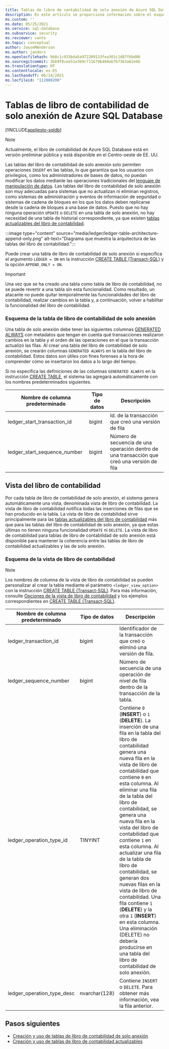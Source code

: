 ```yaml
---
title: Tablas de libro de contabilidad de solo anexión de Azure SQL Database
description: En este artículo se proporciona información sobre el esquema y las vistas de tabla del libro de contabilidad de solo anexión de Azure SQL Database.
ms.custom: ''
ms.date: 05/25/2021
ms.service: sql-database
ms.subservice: security
ms.reviewer: vanto
ms.topic: conceptual
author: JasonMAnderson
ms.author: janders
ms.openlocfilehash: bb8c1c933bda5a972209133fea301c1d87f6bd06
ms.sourcegitcommit: 3bb9f8cee51e3b9c711679b460ab7b7363a62e6b
ms.translationtype: HT
ms.contentlocale: es-ES
ms.lasthandoff: 06/14/2021
ms.locfileid: "112080208"
---
```

# <a name="azure-sql-database-append-only-ledger-tables"></a>Tablas de libro de contabilidad de solo anexión de Azure SQL Database

[!INCLUDE[appliesto-sqldb](../includes/appliesto-sqldb.md)]

> [!NOTE]
> Actualmente, el libro de contabilidad de Azure SQL Database está en versión preliminar pública y está disponible en el Centro-oeste de EE. UU.

Las tablas del libro de contabilidad de solo anexión solo permiten operaciones `INSERT` en las tablas, lo que garantiza que los usuarios con privilegios, como los administradores de bases de datos, no puedan modificar los datos mediante las operaciones tradicionales del [lenguaje de manipulación de datos](/sql/t-sql/queries/queries). Las tablas del libro de contabilidad de solo anexión son muy adecuadas para sistemas que no actualizan ni eliminan registros, como sistemas de administración y eventos de información de seguridad o sistemas de cadena de bloques en los que los datos deben replicarse desde la cadena de bloques a una base de datos. Puesto que no hay ninguna operación `UPDATE` o `DELETE` en una tabla de solo anexión, no hay necesidad de una tabla de historial correspondiente, ya que existen [tablas actualizables del libro de contabilidad](ledger-updatable-ledger-tables.md).

:::image type="content" source="media/ledger/ledger-table-architecture-append-only.png" alt-text="Diagrama que muestra la arquitectura de las tablas del libro de contabilidad.":::

Puede crear una tabla de libro de contabilidad de solo anexión si especifica el argumento `LEDGER = ON` en la instrucción [CREATE TABLE (Transact-SQL)](/sql/t-sql/statements/create-table-transact-sql) y la opción `APPEND_ONLY = ON`.

> [!IMPORTANT]
> Una vez que se ha creado una tabla como tabla de libro de contabilidad, no se puede revertir a una tabla sin esta funcionalidad. Como resultado, un atacante no puede quitar temporalmente las funcionalidades del libro de contabilidad, realizar cambios en la tabla y, a continuación, volver a habilitar la funcionalidad del libro de contabilidad.

### <a name="append-only-ledger-table-schema"></a>Esquema de la tabla de libro de contabilidad de solo anexión

Una tabla de solo anexión debe tener las siguientes columnas [GENERATED ALWAYS](/sql/t-sql/statements/create-table-transact-sql#generate-always-columns) con metadatos que tengan en cuenta qué transacciones realizaron cambios en la tabla y el orden de las operaciones en el que la transacción actualizó las filas. Al crear una tabla del libro de contabilidad de solo anexión, se crearán columnas `GENERATED ALWAYS` en la tabla del libro de contabilidad. Estos datos son útiles con fines forenses a la hora de comprender cómo se insertaron los datos a lo largo del tiempo.

Si no especifica las definiciones de las columnas `GENERATED ALWAYS` en la instrucción [CREATE TABLE](/sql/t-sql/statements/create-table-transact-sql), el sistema las agregará automáticamente con los nombres predeterminados siguientes.

| Nombre de columna predeterminado | Tipo de datos | Descripción |
|--|--|--|
| ledger_start_transaction_id | bigint | Id. de la transacción que creó una versión de fila |
| ledger_start_sequence_number | bigint | Número de secuencia de una operación dentro de una transacción que creó una versión de fila |

## <a name="ledger-view"></a>Vista del libro de contabilidad

Por cada tabla de libro de contabilidad de solo anexión, el sistema genera automáticamente una vista, denominada vista de libro de contabilidad. La vista de libro de contabilidad notifica todas las inserciones de filas que se han producido en la tabla. La vista de libro de contabilidad sirve principalmente para las [tablas actualizables del libro de contabilidad](ledger-updatable-ledger-tables.md) más que para las tablas del libro de contabilidad de solo anexión, ya que estas últimas no tienen ninguna funcionalidad `UPDATE` ni `DELETE`. La vista de libro de contabilidad para tablas de libro de contabilidad de solo anexión está disponible para mantener la coherencia entre las tablas de libro de contabilidad actualizables y las de solo anexión.

### <a name="ledger-view-schema"></a>Esquema de la vista de libro de contabilidad

> [!NOTE]
> Los nombres de columna de la vista de libro de contabilidad se pueden personalizar al crear la tabla mediante el parámetro `<ledger_view_option>` con la instrucción [CREATE TABLE (Transact-SQL)](/sql/t-sql/statements/create-table-transact-sql?view=azuresqldb-current&preserve-view=true). Para más información, consulte [Opciones de la vista de libro de contabilidad](/sql/t-sql/statements/create-table-transact-sql?view=azuresqldb-current&preserve-view=true#ledger-view-options) y los ejemplos correspondientes en [CREATE TABLE (Transact-SQL)](/sql/t-sql/statements/create-table-transact-sql?view=azuresqldb-current&preserve-view=true).

| Nombre de columna predeterminado | Tipo de datos | Descripción |
| --- | --- | --- |
| ledger_transaction_id | bigint | Identificador de la transacción que creó o eliminó una versión de fila. |
| ledger_sequence_number | bigint | Número de secuencia de una operación de nivel de fila dentro de la transacción de la tabla. |
| ledger_operation_type_id | TINYINT | Contiene `0` (**INSERT**) o `1` (**DELETE**). La inserción de una fila en la tabla del libro de contabilidad genera una nueva fila en la vista de libro de contabilidad que contiene `0` en esta columna. Al eliminar una fila de la tabla del libro de contabilidad, se genera una nueva fila en la vista del libro de contabilidad que contiene `1` en esta columna. Al actualizar una fila de la tabla de libro de contabilidad, se generan dos nuevas filas en la vista de libro de contabilidad. Una fila contiene `1` (**DELETE**) y la otra `1` (**INSERT**) en esta columna. Una eliminación (DELETE) no debería producirse en una tabla del libro de contabilidad de solo anexión. |
| ledger_operation_type_desc | nvarchar(128) | Contiene `INSERT` o `DELETE`. Para obtener más información, vea la fila anterior. |

## <a name="next-steps"></a>Pasos siguientes

- [Creación y uso de tablas de libro de contabilidad de solo anexión](ledger-how-to-append-only-ledger-tables.md)
- [Creación y uso de tablas de libro de contabilidad actualizables](ledger-how-to-updatable-ledger-tables.md)
